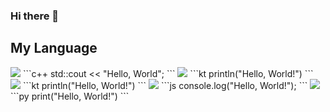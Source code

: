 ### Hi there 👋

## My Language
<img src="https://img.shields.io/badge/C++-00599C?style=for-the-badge&logo=cplusplus&logoColor=white"/>
```c++
std::cout << "Hello, World";
```
<img src="https://img.shields.io/badge/Kotlin-7F52FF?style=for-the-badge&logo=kotlin&logoColor=white"/>
```kt
println("Hello, World!")
```
<img src="https://img.shields.io/badge/Java-ED8B00?style=for-the-badge&logo=openjdk&logoColor=white"/>
```kt
println("Hello, World!")
```
<img src="https://shields.io/badge/JavaScript-F7DF1E?style=for-the-badge&logo=JavaScript&logoColor=white"/>
```js
console.log("Hello, World!");
```
<img src="https://img.shields.io/badge/Python-3776AB?style=for-the-badge&logo=python&logoColor=white"/>
```py
print("Hello, World!")
```
